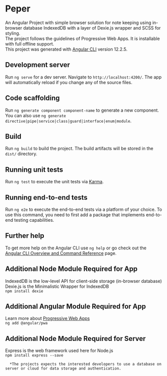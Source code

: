 # Peper
An Angular Project with simple browser solution for note keeping using in-browser database IndexedDB with a layer of Dexie.js wrapper and SCSS for styling.  
The project follows the guidelines of Progressive Web Apps. It is installable with full offline support.     
This project was generated with [Angular CLI](https://github.com/angular/angular-cli) version 12.2.5.

## Development server

Run `ng serve` for a dev server. Navigate to `http://localhost:4200/`. The app will automatically reload if you change any of the source files.

## Code scaffolding

Run `ng generate component component-name` to generate a new component. You can also use `ng generate directive|pipe|service|class|guard|interface|enum|module`.

## Build

Run `ng build` to build the project. The build artifacts will be stored in the `dist/` directory.

## Running unit tests

Run `ng test` to execute the unit tests via [Karma](https://karma-runner.github.io).

## Running end-to-end tests

Run `ng e2e` to execute the end-to-end tests via a platform of your choice. To use this command, you need to first add a package that implements end-to-end testing capabilities.

## Further help

To get more help on the Angular CLI use `ng help` or go check out the [Angular CLI Overview and Command Reference](https://angular.io/cli) page.

## Additional Node Module Required for App
IndexedDB is the low-level API for client-side storage (in-browser database)  
Dexie.js is the Minimalistic Wrapper for IndexedDB  
`npm install dexie`

## Additional Angular Module Required for App
Learn more about [Progressive Web Apps](https://web.dev/what-are-pwas/  )  
`ng add @angular/pwa`

## Additional Node Module Required for Server
Express is the web framework used here for Node.js  
`npm install express --save`

      *The projects expects the interested developers to use a database on server or cloud for data storage and authentication.